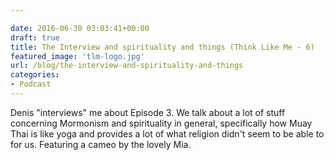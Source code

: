 ```yaml
---

date: 2016-06-30 03:03:41+00:00
draft: true
title: The Interview and spirituality and things (Think Like Me - 6)
featured_image: 'tlm-logo.jpg'
url: /blog/the-interview-and-spirituality-and-things
categories:
- Podcast
---
```


Denis "interviews" me about Episode 3. We talk about a lot of stuff concerning Mormonism and spirituality in general, specifically how Muay Thai is like yoga and provides a lot of what religion didn't seem to be able to for us. Featuring a cameo by the lovely Mia.




